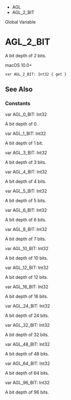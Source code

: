 

- AGL
-  AGL_2_BIT 

Global Variable

# AGL_2_BIT

A bit depth of 2 bits.

macOS 10.0+

``` source
var AGL_2_BIT: Int32 { get }
```

## See Also

### Constants

var AGL_0_BIT: Int32

A bit depth of 0.

var AGL_1_BIT: Int32

A bit depth of 1 bit.

var AGL_3_BIT: Int32

A bit depth of 3 bits.

var AGL_4_BIT: Int32

A bit depth of 4 bits.

var AGL_5_BIT: Int32

A bit depth of 5 bits.

var AGL_6_BIT: Int32

A bit depth of 6 bits.

var AGL_8_BIT: Int32

A bit depth of 7 bits.

var AGL_10_BIT: Int32

A bit depth of 10 bits.

var AGL_12_BIT: Int32

A bit depth of 12 bits.

var AGL_16_BIT: Int32

A bit depth of 16 bits.

var AGL_24_BIT: Int32

A bit depth of 24 bits.

var AGL_32_BIT: Int32

A bit depth of 32 bits.

var AGL_48_BIT: Int32

A bit depth of 48 bits.

var AGL_64_BIT: Int32

A bit depth of 64 bits.

var AGL_96_BIT: Int32

A bit depth of 96 bits.

